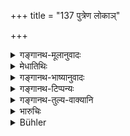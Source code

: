 +++
title = "137 पुत्रेण लोकाञ्"

+++

<details><summary>गङ्गानथ-मूलानुवादः</summary>

Through the son one conquers the worlds, through the grandson he obtains immortality, and through the son’s grandson he attains the regions of the Sun.—(137)
</details>

<details><summary>मेधातिथिः</summary>

**पुत्रेण** जातेन तकृतेनोपकारेण **लोकान्** स्वर्गादीन् दश विशोकान् **जयति** प्राप्नोति । तत्रोत्पद्यत इति यावत् । एवं **पौत्रेणानन्त्यं** तेष्व् एव चिरन्तनकालम् अवस्थानं लभते । **पौत्रस्य पुत्रेण ब्रध्नस्य विष्टपम्** आदित्यलोकं **प्राप्नोति** । प्राकाश्यम् अश्नुते न केनचित् तमसा व्रियते ॥ ९.१३७ ॥
</details>

<details><summary>गङ्गानथ-भाष्यानुवादः</summary>

^(‘)*Through the son*’—when born,—*i.e*. through the help rendered by him—‘*one conquers*’—wins—‘*the worlds*’—the ten ‘sorrowless regions,’ Heaven and the rest’. That is he becomes bo rn in those regions.

Similarly ‘*through the grandson, he obtains immortality*’—*i-e*., long residence in those regions.

‘*Through the son’s grandson he attains the regions of the Sun*’—*i.e*.,
*he* becomes effulgent and is not be dimmed by any sort of
darkness.—(137)
</details>

<details><summary>गङ्गानथ-टिप्पन्यः</summary>

This verse is quoted in *Aparārka* (p. 103), which explains ‘*Bradhna*’ as the sun;—in *Vyavahāra-Balāmbhaṭṭī* (pp. 657 and 707);—in
*Vīramitrodaya* (Vyavahāra 199b);—and by Jīmūtavāhana (*Dāyabhāga*, p.
249).
</details>

<details><summary>गङ्गानथ-तुल्य-वाक्यानि</summary>

*Bodyayana* (2. 16.6).—‘“Through a son one conquers the worlds, through
a grandson one obtains immortality; and through the son’s grandson one ascends to the highest heaven”;—this has been declared in the Veda.’

*Vaśiṣṭha* (17.5).—‘Through a son one conquers the worlds; through a
grandson one obtains immortality; and through the son’s grandson one gains the world of the Sun.’

Do. (Vivādaratnākara, p. 585).—‘For one. who has a son, there are immortal regions; there is no higher region for one who has no son; childless persons are mere eaters.’

*Viṣṇu* (15.46).—‘Through a son one conquers the worlds; through a
grandson one obtains immortality; and through the son’s grandson one gains the world of the Sun.’

*Yājñavalkya* (1.78).—‘The worlds, immortality and heaven are attained
respectively through the son, the grandson and the great-grandson,’

*Śaṅkha-Likhita* (Vivādaratnākara, p. 584).—‘Agnihotra, the three Vedas,
Sacrifices with hundreds of sacrificial fees,—these are not equal even to the sixteenth part of the birth of the first-born son; for one who has secured sons and grandsons during his life-time and while he is still performing sacrifices without interruption, the heaven is always within grasp.’
</details>

<details><summary>भारुचिः</summary>

दौहित्रप्रशंसार्थः श्लोकः । कथम् । पौत्र एवायं दौहित्र इति कृत्वा स्तूयते मृतस्योपकारविशेषसंबन्धेन । कथम् । पुत्रिणो हि प्रमीताः पितृगणापन्नाः पितृवत् पूजार्हाः पुत्रपौत्रप्रपौत्रैर् विधिसामर्थ्याद् उपहृतस्य कव्यस्य प्रतिग्रहमात्रभोगाद् आ चतुर्थात् पुरुषात् संसारम् आपन्नाः तत्रासत इति । शास्त्रसामर्थ्याद् एतद् गम्यते । एवं हि पुत्रादिभिर् लोकादीञ् जयतीत्य् अयं संस्तव उपपद्यते । तथा च नामधेयनिर्वचनम् अत्र दर्शयति ॥ ९.१३७ ॥
</details>

<details><summary>Bühler</summary>

137	Through a son he conquers the worlds, through a son's son he obtains immortality, but through his son's grandson he gains the world of the sun.
</details>
